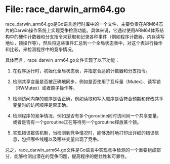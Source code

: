 # File: race_darwin_arm64.go

race_darwin_arm64.go是Go语言运行时库中的一个文件，主要负责在ARM64芯片的Darwin操作系统上实现竞争检测功能。具体来说，它通过使用ARM64体系结构中的硬件计数器和分支指令来获取和记录各种事件（例如程序计数器，内存读写地址，锁操作等），然后将这些事件汇总到一个全局状态表中，对这个表进行操作和比较，来检测程序中的竞争情况。

具体而言，race_darwin_arm64.go文件实现了以下功能：

1. 在程序运行时，初始化全局状态表，并指定合适的计数器和分支指令。

2. 检测共享变量是否被正确地同步，例如是否使用了互斥量（Mutex）、读写锁（RWMutex）或者原子操作等。

3. 检测访问内存的顺序是否正确，例如读取和写入顺序是否符合预期和修改共享变量时的访问顺序是否正确。

4. 检测程序的竞争情况，例如是否有多个goroutine同时访问同一个共享变量，或者是否有一个goroutine正在等待另一个goroutine释放某个锁。

5. 实现错误报告机制，当检测到竞争情况时，能够及时地打印出详细的错误信息，包括哪些线程以及哪些变量出现了竞争。

总之，race_darwin_arm64.go文件是Go语言中实现竞争检测的一个重要组成部分，能够检测出潜在的竞争问题，提高程序的健壮性和可靠性。


